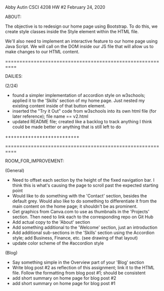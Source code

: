 Abby Autin
CSCI 4208
HW #2
February 24, 2020


ABOUT:

The objective is to redesign our home page using Bootstrap. To do this, we create style classes inside the Style element within the HTML file. 

We'll also need to implement an interactive feature to our home page using Java Script. We will call on the DOM inside our JS file that will allow us to make changes to our HTML content.

==========================================================

DAILIES:

(2/24)

- found a simpler implementation of accordion style on w3schools; applied it to the 'Skills' section of my home page. Just nested my existing content inside of that button element. 
- inserted the "Try it Out" code from w3schools into its own html file (for later reference); file name == v2.html
- updated README file; created like a backlog to track anything I think could be made better or anything that is still left to do


++++++++++++++++++++++++++




==========================================================

ROOM_FOR_IMPROVEMENT:

(General)
- Need to offset each section by the height of the fixed navigation bar. I think this is what's causing the page to scroll past the expected starting point
- Would like to do something with the 'Contact' section, besides the default grey. Would also like to do something to differentiate it from the main content on the home page; it shouldn't be as prominent. 
- Get graphics from Canva.com to use as thumbnails in the 'Projects' section. Then need to link each to the corresponding repo on Git Hub
- Add actual copy to the 'About' section
- Add something additional to the 'Welcome' section, just an introduction
- Add additional sub-sections in the 'Skills' section using the Accordion style; add Business, Finance, etc. (see drawing of that layout)
- update color scheme of the #accordion style

(Blog)
- Say something simple in the Overview part of your 'Blog' section
- Write blog post #2 as reflection of this assignment; link it to the HTML file. Follow the formatting from blog post #1; should be consistent
- add short summary on home page for blog post #2
- add short summary on home page for blog post #1



